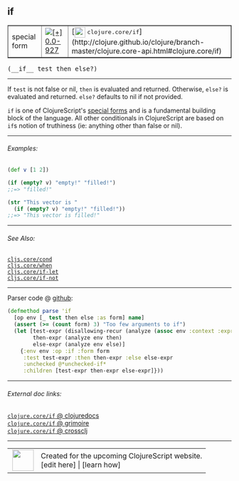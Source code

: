 ## if



 <table border="1">
<tr>
<td>special form</td>
<td><a href="https://github.com/cljsinfo/cljs-api-docs/tree/0.0-927"><img valign="middle" alt="[+] 0.0-927" title="Added in 0.0-927" src="https://img.shields.io/badge/+-0.0--927-lightgrey.svg"></a> </td>
<td>
[<img height="24px" valign="middle" src="http://i.imgur.com/1GjPKvB.png"> <samp>clojure.core/if</samp>](http://clojure.github.io/clojure/branch-master/clojure.core-api.html#clojure.core/if)
</td>
</tr>
</table>


 <samp>
(__if__ test then else?)<br>
</samp>

---

If `test` is not false or nil, `then` is evaluated and returned. Otherwise,
`else?` is evaluated and returned. `else?` defaults to nil if not provided.

`if` is one of ClojureScript's [special forms](http://clojure.org/special_forms)
and is a fundamental building block of the language. All other conditionals in
ClojureScript are based on `if`s notion of truthiness (ie: anything other than
false or nil).



---

###### Examples:

```clj
(def v [1 2])

(if (empty? v) "empty!" "filled!")
;;=> "filled!"

(str "This vector is "
  (if (empty? v) "empty!" "filled!"))
;;=> "This vector is filled!"
```



---

###### See Also:

[`cljs.core/cond`](../cljs.core/cond.md)<br>
[`cljs.core/when`](../cljs.core/when.md)<br>
[`cljs.core/if-let`](../cljs.core/if-let.md)<br>
[`cljs.core/if-not`](../cljs.core/if-not.md)<br>

---




Parser code @ [github](https://github.com/clojure/clojurescript/blob/r1878/src/clj/cljs/analyzer.clj#L261-L270):

```clj
(defmethod parse 'if
  [op env [_ test then else :as form] name]
  (assert (>= (count form) 3) "Too few arguments to if")
  (let [test-expr (disallowing-recur (analyze (assoc env :context :expr) test))
        then-expr (analyze env then)
        else-expr (analyze env else)]
    {:env env :op :if :form form
     :test test-expr :then then-expr :else else-expr
     :unchecked @*unchecked-if*
     :children [test-expr then-expr else-expr]}))
```

<!--
Repo - tag - source tree - lines:

 <pre>
clojurescript @ r1878
└── src
    └── clj
        └── cljs
            └── <ins>[analyzer.clj:261-270](https://github.com/clojure/clojurescript/blob/r1878/src/clj/cljs/analyzer.clj#L261-L270)</ins>
</pre>

-->

---



###### External doc links:

[`clojure.core/if` @ clojuredocs](http://clojuredocs.org/clojure.core/if)<br>
[`clojure.core/if` @ grimoire](http://conj.io/store/v1/org.clojure/clojure/1.7.0-beta3/clj/clojure.core/if/)<br>
[`clojure.core/if` @ crossclj](http://crossclj.info/fun/clojure.core/if.html)<br>

---

 <table>
<tr><td>
<img valign="middle" align="right" width="48px" src="http://i.imgur.com/Hi20huC.png">
</td><td>
Created for the upcoming ClojureScript website.<br>
[edit here] | [learn how]
</td></tr></table>

[edit here]:https://github.com/cljsinfo/cljs-api-docs/blob/master/cljsdoc/special/if.cljsdoc
[learn how]:https://github.com/cljsinfo/cljs-api-docs/wiki/cljsdoc-files

<!--

This information was too distracting to show to readers, but I'll leave it
commented here since it is helpful to:

- pretty-print the data used to generate this document
- and show how to retrieve that data



The API data for this symbol:

```clj
{:description "If `test` is not false or nil, `then` is evaluated and returned. Otherwise,\n`else?` is evaluated and returned. `else?` defaults to nil if not provided.\n\n`if` is one of ClojureScript's [special forms](http://clojure.org/special_forms)\nand is a fundamental building block of the language. All other conditionals in\nClojureScript are based on `if`s notion of truthiness (ie: anything other than\nfalse or nil).",
 :ns "special",
 :name "if",
 :signature ["[test then else?]"],
 :history [["+" "0.0-927"]],
 :type "special form",
 :related ["cljs.core/cond"
           "cljs.core/when"
           "cljs.core/if-let"
           "cljs.core/if-not"],
 :full-name-encode "special/if",
 :source {:code "(defmethod parse 'if\n  [op env [_ test then else :as form] name]\n  (assert (>= (count form) 3) \"Too few arguments to if\")\n  (let [test-expr (disallowing-recur (analyze (assoc env :context :expr) test))\n        then-expr (analyze env then)\n        else-expr (analyze env else)]\n    {:env env :op :if :form form\n     :test test-expr :then then-expr :else else-expr\n     :unchecked @*unchecked-if*\n     :children [test-expr then-expr else-expr]}))",
          :title "Parser code",
          :repo "clojurescript",
          :tag "r1878",
          :filename "src/clj/cljs/analyzer.clj",
          :lines [261 270]},
 :examples [{:id "e591ff",
             :content "```clj\n(def v [1 2])\n\n(if (empty? v) \"empty!\" \"filled!\")\n;;=> \"filled!\"\n\n(str \"This vector is \"\n  (if (empty? v) \"empty!\" \"filled!\"))\n;;=> \"This vector is filled!\"\n```"}],
 :full-name "special/if",
 :clj-symbol "clojure.core/if"}

```

Retrieve the API data for this symbol:

```clj
;; from Clojure REPL
(require '[clojure.edn :as edn])
(-> (slurp "https://raw.githubusercontent.com/cljsinfo/cljs-api-docs/catalog/cljs-api.edn")
    (edn/read-string)
    (get-in [:symbols "special/if"]))
```

-->
